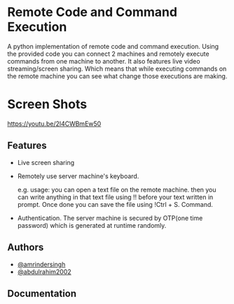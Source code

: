 
# Remote Code and Command Execution

A python implementation of remote code and command execution. Using the provided code you can connect 2 machines and remotely execute commands from one machine to another. It also features live video streaming/screen sharing. Which means that while executing commands on the remote machine you can see what change those executions are making.

# Screen Shots

https://youtu.be/2l4CWBmEw50

## Features

* Live screen sharing
* Remotely use server machine's keyboard. 

    e.g. usage: you can open a text file on the remote machine. then you can write anything in that text file using !! before your text written in prompt. Once done you can save the file using !Ctrl + S. Command.

* Authentication. The server machine is secured by OTP(one time password) which is generated at runtime randomly.
## Authors

- [@amrindersingh](co20305@ccet.ac.in)
- [@abdulrahim2002](co20301@ccet.ac.in)


## Documentation


